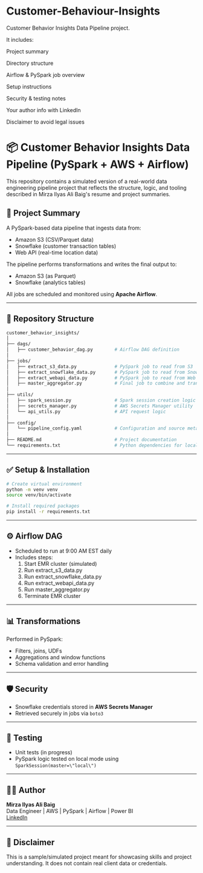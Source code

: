 # Customer-Behaviour-Insights
 Customer Behavior Insights Data Pipeline project.

It includes:

Project summary

Directory structure

Airflow & PySpark job overview

Setup instructions

Security & testing notes

Your author info with LinkedIn

Disclaimer to avoid legal issues



# 📦 Customer Behavior Insights Data Pipeline (PySpark + AWS + Airflow)

This repository contains a simulated version of a real-world data engineering pipeline project that reflects the structure, logic, and tooling described in Mirza Ilyas Ali Baig's resume and project summaries.

## 🚀 Project Summary
A PySpark-based data pipeline that ingests data from:
- Amazon S3 (CSV/Parquet data)
- Snowflake (customer transaction tables)
- Web API (real-time location data)

The pipeline performs transformations and writes the final output to:
- Amazon S3 (as Parquet)
- Snowflake (analytics tables)

All jobs are scheduled and monitored using **Apache Airflow**.

---

## 📂 Repository Structure
```bash
customer_behavior_insights/
│
├── dags/
│   ├── customer_behavior_dag.py        # Airflow DAG definition
│
├── jobs/
│   ├── extract_s3_data.py              # PySpark job to read from S3
│   ├── extract_snowflake_data.py       # PySpark job to read from Snowflake
│   ├── extract_webapi_data.py          # PySpark job to read from Web API
│   ├── master_aggregator.py            # Final job to combine and transform all sources
│
├── utils/
│   ├── spark_session.py                # Spark session creation logic
│   ├── secrets_manager.py              # AWS Secrets Manager utility
│   └── api_utils.py                    # API request logic
│
├── config/
│   └── pipeline_config.yaml            # Configuration and source metadata
│
├── README.md                           # Project documentation
└── requirements.txt                    # Python dependencies for local development
```

---

## ✅ Setup & Installation
```bash
# Create virtual environment
python -m venv venv
source venv/bin/activate

# Install required packages
pip install -r requirements.txt
```

---

## ⚙️ Airflow DAG
- Scheduled to run at 9:00 AM EST daily
- Includes steps:
  1. Start EMR cluster (simulated)
  2. Run extract_s3_data.py
  3. Run extract_snowflake_data.py
  4. Run extract_webapi_data.py
  5. Run master_aggregator.py
  6. Terminate EMR cluster

---

## 📊 Transformations
Performed in PySpark:
- Filters, joins, UDFs
- Aggregations and window functions
- Schema validation and error handling

---

## 🛡️ Security
- Snowflake credentials stored in **AWS Secrets Manager**
- Retrieved securely in jobs via `boto3`

---

## 🧪 Testing
- Unit tests (in progress)
- PySpark logic tested on local mode using `SparkSession(master=\"local\")`

---

## 👨‍💻 Author
**Mirza Ilyas Ali Baig**  
Data Engineer | AWS | PySpark | Airflow | Power BI  
[LinkedIn](https://www.linkedin.com/in/mirzailyas/)  

---

## 📜 Disclaimer
This is a sample/simulated project meant for showcasing skills and project understanding. It does not contain real client data or credentials.
